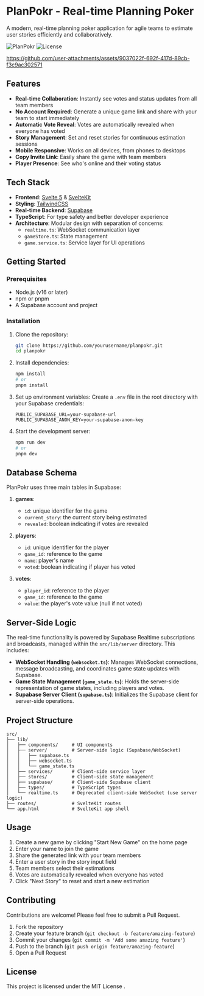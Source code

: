 # PlanPokr - Real-time Planning Poker

A modern, real-time planning poker application for agile teams to estimate user stories efficiently and collaboratively.

![PlanPokr](https://img.shields.io/badge/PlanPokr-1.0.0-blue)
![License](https://img.shields.io/badge/license-MIT-green)

https://github.com/user-attachments/assets/9037022f-692f-417d-89cb-f3c9ac302571

## Features

- **Real-time Collaboration**: Instantly see votes and status updates from all team members
- **No Account Required**: Generate a unique game link and share with your team to start immediately
- **Automatic Vote Reveal**: Votes are automatically revealed when everyone has voted
- **Story Management**: Set and reset stories for continuous estimation sessions
- **Mobile Responsive**: Works on all devices, from phones to desktops
- **Copy Invite Link**: Easily share the game with team members
- **Player Presence**: See who's online and their voting status

## Tech Stack

- **Frontend**: [Svelte 5](https://svelte.dev) & [SvelteKit](https://kit.svelte.dev/)
- **Styling**: [TailwindCSS](https://tailwindcss.com)
- **Real-time Backend**: [Supabase](https://supabase.com)
- **TypeScript**: For type safety and better developer experience
- **Architecture**: Modular design with separation of concerns:
  - `realtime.ts`: WebSocket communication layer
  - `gameStore.ts`: State management
  - `game.service.ts`: Service layer for UI operations

## Getting Started

### Prerequisites

- Node.js (v16 or later)
- npm or pnpm
- A Supabase account and project

### Installation

1. Clone the repository:
   ```bash
   git clone https://github.com/yourusername/planpokr.git
   cd planpokr
   ```

2. Install dependencies:
   ```bash
   npm install
   # or
   pnpm install
   ```

3. Set up environment variables:
   Create a `.env` file in the root directory with your Supabase credentials:
   ```
   PUBLIC_SUPABASE_URL=your-supabase-url
   PUBLIC_SUPABASE_ANON_KEY=your-supabase-anon-key
   ```

4. Start the development server:
   ```bash
   npm run dev
   # or
   pnpm dev
   ```

## Database Schema

PlanPokr uses three main tables in Supabase:

1. **games**:
   - `id`: unique identifier for the game
   - `current_story`: the current story being estimated
   - `revealed`: boolean indicating if votes are revealed

2. **players**:
   - `id`: unique identifier for the player
   - `game_id`: reference to the game
   - `name`: player's name
   - `voted`: boolean indicating if player has voted

3. **votes**:
   - `player_id`: reference to the player
   - `game_id`: reference to the game
   - `value`: the player's vote value (null if not voted)

## Server-Side Logic

The real-time functionality is powered by Supabase Realtime subscriptions and broadcasts, managed within the `src/lib/server` directory. This includes:
- **WebSocket Handling (`websocket.ts`)**: Manages WebSocket connections, message broadcasting, and coordinates game state updates with Supabase.
- **Game State Management (`game_state.ts`)**: Holds the server-side representation of game states, including players and votes.
- **Supabase Server Client (`supabase.ts`)**: Initializes the Supabase client for server-side operations.

## Project Structure

```
src/
├── lib/
│   ├── components/     # UI components
│   ├── server/         # Server-side logic (Supabase/WebSocket)
│   │   ├── supabase.ts
│   │   ├── websocket.ts
│   │   └── game_state.ts
│   ├── services/       # Client-side service layer
│   ├── stores/         # Client-side state management
│   ├── supabase/       # Client-side Supabase client
│   ├── types/          # TypeScript types
│   └── realtime.ts     # Deprecated client-side WebSocket (use server logic)
├── routes/             # SvelteKit routes
└── app.html            # SvelteKit app shell
```

## Usage

1. Create a new game by clicking "Start New Game" on the home page
2. Enter your name to join the game
3. Share the generated link with your team members
4. Enter a user story in the story input field
5. Team members select their estimations
6. Votes are automatically revealed when everyone has voted
7. Click "Next Story" to reset and start a new estimation

## Contributing

Contributions are welcome! Please feel free to submit a Pull Request.

1. Fork the repository
2. Create your feature branch (`git checkout -b feature/amazing-feature`)
3. Commit your changes (`git commit -m 'Add some amazing feature'`)
4. Push to the branch (`git push origin feature/amazing-feature`)
5. Open a Pull Request

## License

This project is licensed under the MIT License .
